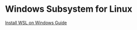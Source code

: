 # Windows Subsystem for Linux

[Install WSL on Windows Guide](https://docs.microsoft.com/en-us/windows/wsl/install-win10#manual-installation-steps)


